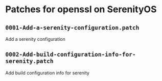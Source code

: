 # Patches for openssl on SerenityOS

## `0001-Add-a-serenity-configuration.patch`

Add a serenity configuration


## `0002-Add-build-configuration-info-for-serenity.patch`

Add build configuration info for serenity


